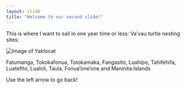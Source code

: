 ```yaml
---
layout: slide
title: "Welcome to our second slide!"
---
```

This is where I want to sail in one year time or less:
Va’vau turtle nesting sites:

![Image of Yaktocat](https://encrypted-tbn0.gstatic.com/images?q=tbn:ANd9GcQg9f6BdLKnyTWS3loxuduVB7A8ez38zsU-fObjoFWmE1d2ngEu)

Fatumanga, Tokokafonua, Totokamaka, Fangasito, Luahipo, Tahifehifa, Luatefito, Lualoli, Taula, Fonua’one’one and Maninita Islands

Use the left arrow to go back!